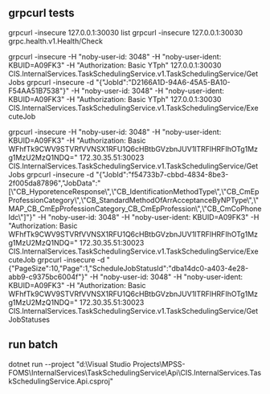 ﻿## grpcurl tests
grpcurl -insecure 127.0.0.1:30030 list
grpcurl -insecure 127.0.0.1:30030 grpc.health.v1.Health/Check

grpcurl -insecure -H "noby-user-id: 3048" -H "noby-user-ident: KBUID=A09FK3" -H "Authorization: Basic YTph" 127.0.0.1:30030 CIS.InternalServices.TaskSchedulingService.v1.TaskSchedulingService/GetJobs
grpcurl -insecure -d "{\"JobId\":\"D2166A1D-94A6-45A5-BA10-F54AA51B7538\"}" -H "noby-user-id: 3048" -H "noby-user-ident: KBUID=A09FK3" -H "Authorization: Basic YTph" 127.0.0.1:30030 CIS.InternalServices.TaskSchedulingService.v1.TaskSchedulingService/ExecuteJob

grpcurl -insecure -H "noby-user-id: 3048" -H "noby-user-ident: KBUID=A09FK3" -H "Authorization: Basic WFhfTk9CWV9STVRfVVNSX1RFU1Q6cHBtbGVzbnJUV1lTRFlHRFIhOTg1Mzg1MzU2MzQ1NDQ=" 172.30.35.51:30023 CIS.InternalServices.TaskSchedulingService.v1.TaskSchedulingService/GetJobs
grpcurl -insecure -d "{\"JobId\":\"f54733b7-cbbd-4834-8be3-2f005da87896\",\"JobData\":\"[\\\"CB_HyporetenceResponse\\\",\\\"CB_IdentificationMethodType\\\",\\\"CB_CmEpProfessionCategory\\\",\\\"CB_StandardMethodOfArrAcceptanceByNPType\\\",\\\"MAP_CB_CmEpProfessionCategory_CB_CmEpProfession\\\",\\\"CB_CmCoPhoneIdc\\\"]\"}" -H "noby-user-id: 3048" -H "noby-user-ident: KBUID=A09FK3" -H "Authorization: Basic WFhfTk9CWV9STVRfVVNSX1RFU1Q6cHBtbGVzbnJUV1lTRFlHRFIhOTg1Mzg1MzU2MzQ1NDQ=" 172.30.35.51:30023 CIS.InternalServices.TaskSchedulingService.v1.TaskSchedulingService/ExecuteJob
grpcurl -insecure -d "{\"PageSize\":10,\"Page\":1,\"ScheduleJobStatusId\":\"dba14dc0-a403-4e28-abb9-c9375bc6004f\"}" -H "noby-user-id: 3048" -H "noby-user-ident: KBUID=A09FK3" -H "Authorization: Basic WFhfTk9CWV9STVRfVVNSX1RFU1Q6cHBtbGVzbnJUV1lTRFlHRFIhOTg1Mzg1MzU2MzQ1NDQ=" 172.30.35.51:30023 CIS.InternalServices.TaskSchedulingService.v1.TaskSchedulingService/GetJobStatuses

## run batch
dotnet run --project "d:\Visual Studio Projects\MPSS-FOMS\InternalServices\TaskSchedulingService\Api\CIS.InternalServices.TaskSchedulingService.Api.csproj"